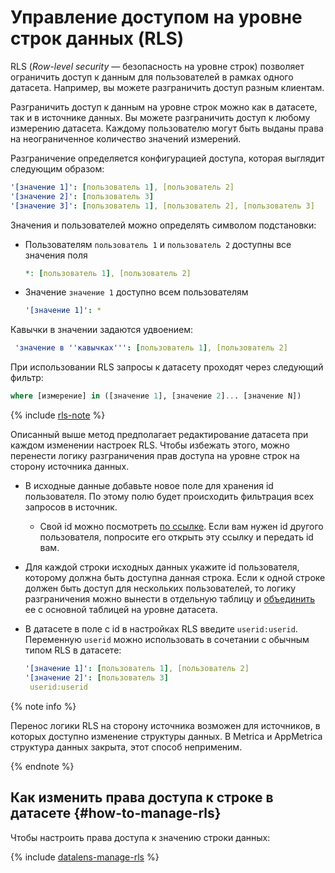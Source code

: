 # Управление доступом на уровне строк данных (RLS)

RLS (_Row-level security_ — безопасность на уровне строк) позволяет ограничить доступ к данным для пользователей в рамках одного датасета. Например, вы можете разграничить доступ разным клиентам.

Pазграничить доступ к данным на уровне строк можно как в датасете, так и в источнике данных.
Вы можете разграничить доступ к любому измерению датасета. Каждому пользователю могут быть выданы права на неограниченное количество значений измерений.

Разграничение определяется конфигурацией доступа, которая выглядит следующим образом:

```yaml
'[значение 1]': [пользователь 1], [пользователь 2]
'[значение 2]': [пользователь 3]
'[значение 3]': [пользователь 1], [пользователь 2], [пользователь 3]
```

Значения и пользователей можно определять символом подстановки:

- Пользователям `пользователь 1` и `пользователь 2` доступны все значения поля

    ```yaml
    *: [пользователь 1], [пользователь 2]
    ```

- Значение `значение 1` доступно всем пользователям

    ```yaml
    '[значение 1]': *
    ```

Кавычки в значении задаются удвоением:

```yaml
 'значение в ''кавычках''': [пользователь 1], [пользователь 2]
```

При использовании RLS запросы к датасету проходят через следующий фильтр:

```sql
where [измерение] in ([значение 1], [значение 2]... [значение N])
```

{% include [rls-note](../../_includes/datalens/datalens-rls-note.md) %}

Описанный выше метод предполагает редактирование датасета при каждом изменении настроек RLS. 
Чтобы избежать этого, можно перенести логику разграничения прав доступа на уровне строк на сторону источника данных.
* В исходные данные добавьте новое поле для хранения id пользователя. По этому полю будет происходить фильтрация всех запросов в источник.
    * Свой id можно посмотреть [по ссылке](https://console.cloud.yandex.ru/iam). Если вам нужен id другого пользователя, попросите его открыть эту ссылку и передать id вам.
* Для каждой строки исходных данных укажите id пользователя, которому должна быть доступна данная строка. Если к одной строке должен быть доступ для нескольких пользователей, то логику разграничения можно вынести в отдельную таблицу и [объединить](../concepts/dataset/settings.md#multi-table) ее с основной таблицей на уровне датасета.
* В датасете в поле с id в настройках RLS введите `userid:userid`. Переменную `userid` можно использовать в сочетании с обычным типом RLS в датасете:

    ```yaml
    '[значение 1]': [пользователь 1], [пользователь 2]
    '[значение 2]': [пользователь 3]
     userid:userid
    ```
{% note info %}

  Перенос логики RLS на сторону источника возможен для источников, в которых доступно изменение структуры данных. В Metrica и AppMetrica структура данных закрыта, этот способ неприменим.

{% endnote %}


## Как изменить права доступа к строке в датасете {#how-to-manage-rls}

Чтобы настроить права доступа к значению строки данных:

{% include [datalens-manage-rls](../../_includes/datalens/operations/datalens-manage-rls.md) %}

